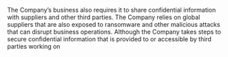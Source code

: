 The Company’s business also requires it to share confidential information with suppliers and other third parties. The Company
relies on global suppliers that are also exposed to ransomware and other malicious attacks that can disrupt business operations.
Although the Company takes steps to secure confidential information that is provided to or accessible by third parties working on